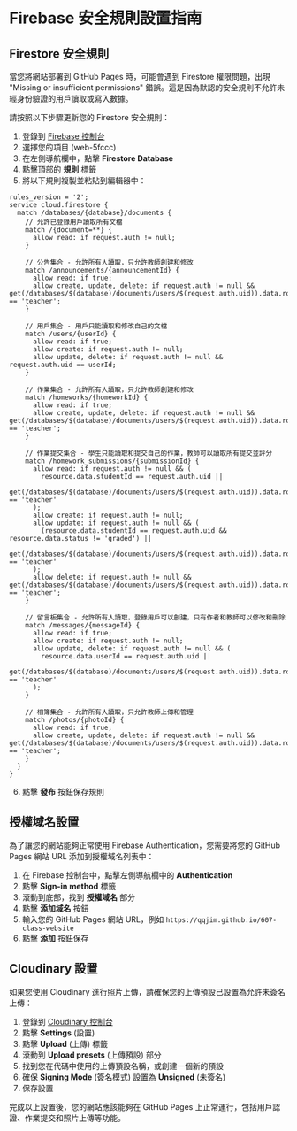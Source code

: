 # Firebase 安全規則設置指南

## Firestore 安全規則

當您將網站部署到 GitHub Pages 時，可能會遇到 Firestore 權限問題，出現 "Missing or insufficient permissions" 錯誤。這是因為默認的安全規則不允許未經身份驗證的用戶讀取或寫入數據。

請按照以下步驟更新您的 Firestore 安全規則：

1. 登錄到 [Firebase 控制台](https://console.firebase.google.com/)
2. 選擇您的項目 (web-5fccc)
3. 在左側導航欄中，點擊 **Firestore Database**
4. 點擊頂部的 **規則** 標籤
5. 將以下規則複製並粘貼到編輯器中：

```
rules_version = '2';
service cloud.firestore {
  match /databases/{database}/documents {
    // 允許已登錄用戶讀取所有文檔
    match /{document=**} {
      allow read: if request.auth != null;
    }
    
    // 公告集合 - 允許所有人讀取，只允許教師創建和修改
    match /announcements/{announcementId} {
      allow read: if true;
      allow create, update, delete: if request.auth != null && get(/databases/$(database)/documents/users/$(request.auth.uid)).data.role == 'teacher';
    }
    
    // 用戶集合 - 用戶只能讀取和修改自己的文檔
    match /users/{userId} {
      allow read: if true;
      allow create: if request.auth != null;
      allow update, delete: if request.auth != null && request.auth.uid == userId;
    }
    
    // 作業集合 - 允許所有人讀取，只允許教師創建和修改
    match /homeworks/{homeworkId} {
      allow read: if true;
      allow create, update, delete: if request.auth != null && get(/databases/$(database)/documents/users/$(request.auth.uid)).data.role == 'teacher';
    }
    
    // 作業提交集合 - 學生只能讀取和提交自己的作業，教師可以讀取所有提交並評分
    match /homework_submissions/{submissionId} {
      allow read: if request.auth != null && (
        resource.data.studentId == request.auth.uid || 
        get(/databases/$(database)/documents/users/$(request.auth.uid)).data.role == 'teacher'
      );
      allow create: if request.auth != null;
      allow update: if request.auth != null && (
        (resource.data.studentId == request.auth.uid && resource.data.status != 'graded') || 
        get(/databases/$(database)/documents/users/$(request.auth.uid)).data.role == 'teacher'
      );
      allow delete: if request.auth != null && get(/databases/$(database)/documents/users/$(request.auth.uid)).data.role == 'teacher';
    }
    
    // 留言板集合 - 允許所有人讀取，登錄用戶可以創建，只有作者和教師可以修改和刪除
    match /messages/{messageId} {
      allow read: if true;
      allow create: if request.auth != null;
      allow update, delete: if request.auth != null && (
        resource.data.userId == request.auth.uid || 
        get(/databases/$(database)/documents/users/$(request.auth.uid)).data.role == 'teacher'
      );
    }
    
    // 相簿集合 - 允許所有人讀取，只允許教師上傳和管理
    match /photos/{photoId} {
      allow read: if true;
      allow create, update, delete: if request.auth != null && get(/databases/$(database)/documents/users/$(request.auth.uid)).data.role == 'teacher';
    }
  }
}
```

6. 點擊 **發布** 按鈕保存規則

## 授權域名設置

為了讓您的網站能夠正常使用 Firebase Authentication，您需要將您的 GitHub Pages 網站 URL 添加到授權域名列表中：

1. 在 Firebase 控制台中，點擊左側導航欄中的 **Authentication**
2. 點擊 **Sign-in method** 標籤
3. 滾動到底部，找到 **授權域名** 部分
4. 點擊 **添加域名** 按鈕
5. 輸入您的 GitHub Pages 網站 URL，例如 `https://qqjim.github.io/607-class-website`
6. 點擊 **添加** 按鈕保存

## Cloudinary 設置

如果您使用 Cloudinary 進行照片上傳，請確保您的上傳預設已設置為允許未簽名上傳：

1. 登錄到 [Cloudinary 控制台](https://cloudinary.com/console)
2. 點擊 **Settings** (設置)
3. 點擊 **Upload** (上傳) 標籤
4. 滾動到 **Upload presets** (上傳預設) 部分
5. 找到您在代碼中使用的上傳預設名稱，或創建一個新的預設
6. 確保 **Signing Mode** (簽名模式) 設置為 **Unsigned** (未簽名)
7. 保存設置

完成以上設置後，您的網站應該能夠在 GitHub Pages 上正常運行，包括用戶認證、作業提交和照片上傳等功能。
